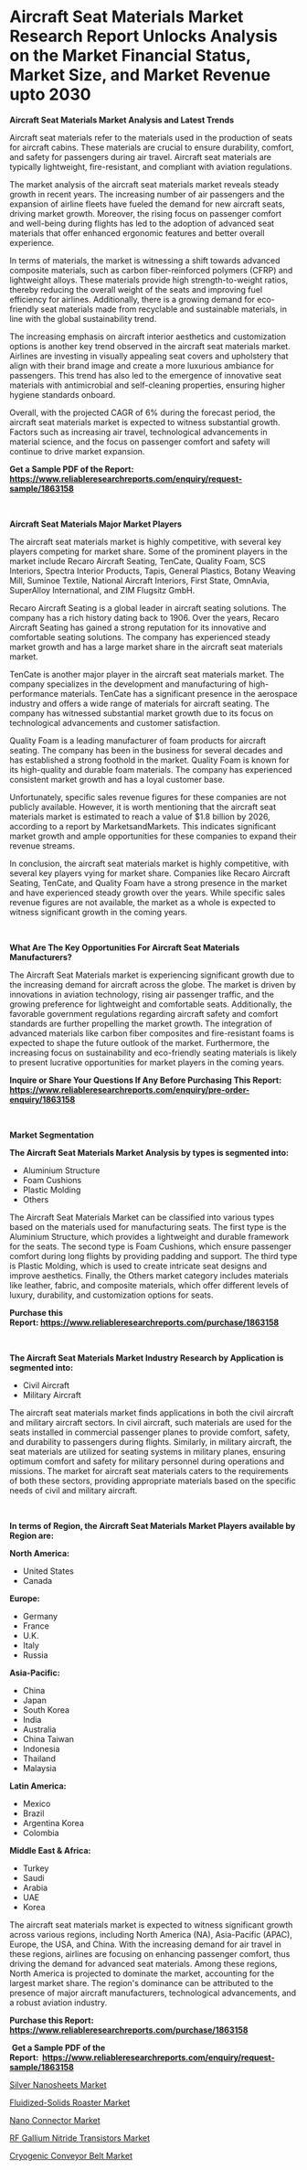 <p><h1>Aircraft Seat Materials Market Research Report Unlocks Analysis on the Market Financial Status, Market Size, and Market Revenue upto 2030</h1></p><p><strong>Aircraft Seat Materials Market Analysis and Latest Trends</strong></p>
<p><p>Aircraft seat materials refer to the materials used in the production of seats for aircraft cabins. These materials are crucial to ensure durability, comfort, and safety for passengers during air travel. Aircraft seat materials are typically lightweight, fire-resistant, and compliant with aviation regulations.</p><p>The market analysis of the aircraft seat materials market reveals steady growth in recent years. The increasing number of air passengers and the expansion of airline fleets have fueled the demand for new aircraft seats, driving market growth. Moreover, the rising focus on passenger comfort and well-being during flights has led to the adoption of advanced seat materials that offer enhanced ergonomic features and better overall experience.</p><p>In terms of materials, the market is witnessing a shift towards advanced composite materials, such as carbon fiber-reinforced polymers (CFRP) and lightweight alloys. These materials provide high strength-to-weight ratios, thereby reducing the overall weight of the seats and improving fuel efficiency for airlines. Additionally, there is a growing demand for eco-friendly seat materials made from recyclable and sustainable materials, in line with the global sustainability trend.</p><p>The increasing emphasis on aircraft interior aesthetics and customization options is another key trend observed in the aircraft seat materials market. Airlines are investing in visually appealing seat covers and upholstery that align with their brand image and create a more luxurious ambiance for passengers. This trend has also led to the emergence of innovative seat materials with antimicrobial and self-cleaning properties, ensuring higher hygiene standards onboard.</p><p>Overall, with the projected CAGR of 6% during the forecast period, the aircraft seat materials market is expected to witness substantial growth. Factors such as increasing air travel, technological advancements in material science, and the focus on passenger comfort and safety will continue to drive market expansion.</p></p>
<p><strong>Get a Sample PDF of the Report:&nbsp; <a href="https://www.reliableresearchreports.com/enquiry/request-sample/1863158">https://www.reliableresearchreports.com/enquiry/request-sample/1863158</a></strong></p>
<p>&nbsp;</p>
<p><strong>Aircraft Seat Materials Major Market Players</strong></p>
<p><p>The aircraft seat materials market is highly competitive, with several key players competing for market share. Some of the prominent players in the market include Recaro Aircraft Seating, TenCate, Quality Foam, SCS Interiors, Spectra Interior Products, Tapis, General Plastics, Botany Weaving Mill, Suminoe Textile, National Aircraft Interiors, First State, OmnAvia, SuperAlloy International, and ZIM Flugsitz GmbH. </p><p>Recaro Aircraft Seating is a global leader in aircraft seating solutions. The company has a rich history dating back to 1906. Over the years, Recaro Aircraft Seating has gained a strong reputation for its innovative and comfortable seating solutions. The company has experienced steady market growth and has a large market share in the aircraft seat materials market. </p><p>TenCate is another major player in the aircraft seat materials market. The company specializes in the development and manufacturing of high-performance materials. TenCate has a significant presence in the aerospace industry and offers a wide range of materials for aircraft seating. The company has witnessed substantial market growth due to its focus on technological advancements and customer satisfaction. </p><p>Quality Foam is a leading manufacturer of foam products for aircraft seating. The company has been in the business for several decades and has established a strong foothold in the market. Quality Foam is known for its high-quality and durable foam materials. The company has experienced consistent market growth and has a loyal customer base. </p><p>Unfortunately, specific sales revenue figures for these companies are not publicly available. However, it is worth mentioning that the aircraft seat materials market is estimated to reach a value of $1.8 billion by 2026, according to a report by MarketsandMarkets. This indicates significant market growth and ample opportunities for these companies to expand their revenue streams.</p><p>In conclusion, the aircraft seat materials market is highly competitive, with several key players vying for market share. Companies like Recaro Aircraft Seating, TenCate, and Quality Foam have a strong presence in the market and have experienced steady growth over the years. While specific sales revenue figures are not available, the market as a whole is expected to witness significant growth in the coming years.</p></p>
<p>&nbsp;</p>
<p><strong>What Are The Key Opportunities For Aircraft Seat Materials Manufacturers?</strong></p>
<p><p>The Aircraft Seat Materials market is experiencing significant growth due to the increasing demand for aircraft across the globe. The market is driven by innovations in aviation technology, rising air passenger traffic, and the growing preference for lightweight and comfortable seats. Additionally, the favorable government regulations regarding aircraft safety and comfort standards are further propelling the market growth. The integration of advanced materials like carbon fiber composites and fire-resistant foams is expected to shape the future outlook of the market. Furthermore, the increasing focus on sustainability and eco-friendly seating materials is likely to present lucrative opportunities for market players in the coming years.</p></p>
<p><strong>Inquire or Share Your Questions If Any Before Purchasing This Report: <a href="https://www.reliableresearchreports.com/enquiry/pre-order-enquiry/1863158">https://www.reliableresearchreports.com/enquiry/pre-order-enquiry/1863158</a></strong></p>
<p>&nbsp;</p>
<p><strong>Market Segmentation</strong></p>
<p><strong>The Aircraft Seat Materials Market Analysis by types is segmented into:</strong></p>
<p><ul><li>Aluminium Structure</li><li>Foam Cushions</li><li>Plastic Molding</li><li>Others</li></ul></p>
<p><p>The Aircraft Seat Materials Market can be classified into various types based on the materials used for manufacturing seats. The first type is the Aluminium Structure, which provides a lightweight and durable framework for the seats. The second type is Foam Cushions, which ensure passenger comfort during long flights by providing padding and support. The third type is Plastic Molding, which is used to create intricate seat designs and improve aesthetics. Finally, the Others market category includes materials like leather, fabric, and composite materials, which offer different levels of luxury, durability, and customization options for seats.</p></p>
<p><strong>Purchase this Report:&nbsp;<a href="https://www.reliableresearchreports.com/purchase/1863158">https://www.reliableresearchreports.com/purchase/1863158</a></strong></p>
<p>&nbsp;</p>
<p><strong>The Aircraft Seat Materials Market Industry Research by Application is segmented into:</strong></p>
<p><ul><li>Civil Aircraft</li><li>Military Aircraft</li></ul></p>
<p><p>The aircraft seat materials market finds applications in both the civil aircraft and military aircraft sectors. In civil aircraft, such materials are used for the seats installed in commercial passenger planes to provide comfort, safety, and durability to passengers during flights. Similarly, in military aircraft, the seat materials are utilized for seating systems in military planes, ensuring optimum comfort and safety for military personnel during operations and missions. The market for aircraft seat materials caters to the requirements of both these sectors, providing appropriate materials based on the specific needs of civil and military aircraft.</p></p>
<p>&nbsp;</p>
<p><strong>In terms of Region, the Aircraft Seat Materials Market Players available by Region are:</strong></p>
<p>
    <p> <strong> North America: </strong>
        <ul>
            <li>United States</li>
            <li>Canada</li>
        </ul>
        </p> 
    <p> <strong> Europe: </strong>
        <ul>
            <li>Germany</li>
            <li>France</li>
            <li>U.K.</li>
            <li>Italy</li>
            <li>Russia</li>
        </ul>
        </p> 
    <p> <strong> Asia-Pacific: </strong>
        <ul>
            <li>China</li>
            <li>Japan</li>
            <li>South Korea</li>
            <li>India</li>
            <li>Australia</li>
            <li>China Taiwan</li>
            <li>Indonesia</li>
            <li>Thailand</li>
            <li>Malaysia</li>
        </ul>
        </p> 
    <p> <strong> Latin America: </strong>
        <ul>
            <li>Mexico</li>
            <li>Brazil</li>
            <li>Argentina Korea</li>
            <li>Colombia</li>
        </ul>
        </p> 
    <p> <strong> Middle East & Africa: </strong>
        <ul>
            <li>Turkey</li>
            <li>Saudi</li>
            <li>Arabia</li>
            <li>UAE</li>
            <li>Korea</li>
        </ul>
    </p>
    </p>
<p><p>The aircraft seat materials market is expected to witness significant growth across various regions, including North America (NA), Asia-Pacific (APAC), Europe, the USA, and China. With the increasing demand for air travel in these regions, airlines are focusing on enhancing passenger comfort, thus driving the demand for advanced seat materials. Among these regions, North America is projected to dominate the market, accounting for the largest market share. The region's dominance can be attributed to the presence of major aircraft manufacturers, technological advancements, and a robust aviation industry.</p></p>
<p><strong>Purchase this Report: <a href="https://www.reliableresearchreports.com/purchase/1863158">https://www.reliableresearchreports.com/purchase/1863158</a></strong></p>
<p>&nbsp;<strong>Get a Sample PDF of the Report:&nbsp;&nbsp;<a href="https://www.reliableresearchreports.com/enquiry/request-sample/1863158">https://www.reliableresearchreports.com/enquiry/request-sample/1863158</a></strong></p>
<p><strong></strong></p>
<p><p><a href="https://medium.com/@lloydgrimes52/analyzing-silver-nanosheets-market-global-industry-perspective-and-forecast-2023-to-2030-7915bde3dd96">Silver Nanosheets Market</a></p><p><a href="https://medium.com/@amaliarobel/fluidized-solids-roaster-market-outlook-industry-overview-and-forecast-2023-to-2030-24e8f60f02c2">Fluidized-Solids Roaster Market</a></p><p><a href="https://medium.com/@malliefeest1955/nano-connector-market-analysis-its-cagr-market-segmentation-and-global-industry-overview-d3d56a1f4d1d">Nano Connector Market</a></p><p><a href="https://medium.com/@ethelcrooks2023/analyzing-rf-gallium-nitride-transistors-market-global-industry-perspective-and-forecast-2023-to-54e29cdc390c">RF Gallium Nitride Transistors Market</a></p><p><a href="https://medium.com/@graycehuels/cryogenic-conveyor-belt-market-size-and-market-trends-complete-industry-overview-2023-to-2030-251121662dc5">Cryogenic Conveyor Belt Market</a></p></p>